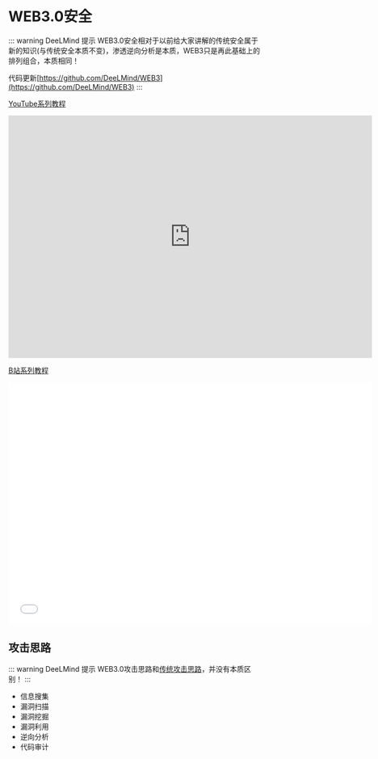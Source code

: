 # WEB3.0安全

::: warning DeeLMind 提示
WEB3.0安全相对于以前给大家讲解的传统安全属于新的知识(与传统安全本质不变)，渗透逆向分析是本质，WEB3只是再此基础上的排列组合，本质相同！

代码更新[https://github.com/DeeLMind/WEB3](https://github.com/DeeLMind/WEB3)
:::

[YouTube系列教程](https://www.youtube.com/watch?v=3aMp6GWsC_Q&list=PLgZqc0esdeS-i08Nx5MLdcAKr3XA4KxN8)
<iframe width="720px" height="480px" src="https://www.youtube.com/embed/3aMp6GWsC_Q" title="YouTube video player" frameborder="0" allow="accelerometer; autoplay; clipboard-write; encrypted-media; gyroscope; picture-in-picture" allowfullscreen></iframe>

[B站系列教程](https://www.bilibili.com/medialist/play/282616786?from=space&business=space_series&business_id=2795963&desc=1&spm_id_from=333.999.0.0)
<iframe src="//player.bilibili.com/player.html?aid=390400020&bvid=BV1ud4y1t7ex&cid=899195528&page=1"  frameborder="no"  allowfullscreen="true" style="width:720px;height:480px"> 
</iframe>


<DocsAD/>

## 攻击思路

::: warning DeeLMind 提示
WEB3.0攻击思路和[传统攻击思路](../pentest/)，并没有本质区别！
:::

* 信息搜集
* 漏洞扫描
* 漏洞挖掘
* 漏洞利用
* 逆向分析
* 代码审计